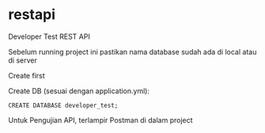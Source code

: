 # restapi
Developer Test REST API

Sebelum running project ini pastikan nama database sudah ada di local atau di server

Create first

Create DB (sesuai dengan application.yml):
```
CREATE DATABASE developer_test;
```

Untuk Pengujian API, terlampir Postman di dalam project
